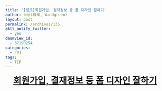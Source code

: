 ```yaml
---
title: '[링크]회원가입, 결재정보 등 폼 디자인 잘하기'
author: 녹풍(綠風, Windgreen)
layout: post
permalink: /archives/136
aktt_notify_twitter:
  - yes
daumview_id:
  - 37190254
categories:
  - 기타
tags:
  - TIP
---
```

<p style="text-align: center; ">
  <strong><span style="font-size:28px;"><a href="http://uxfactory.com/807">회원가입, 결재정보 등 폼 디자인 잘하기</a></span></strong>
</p>